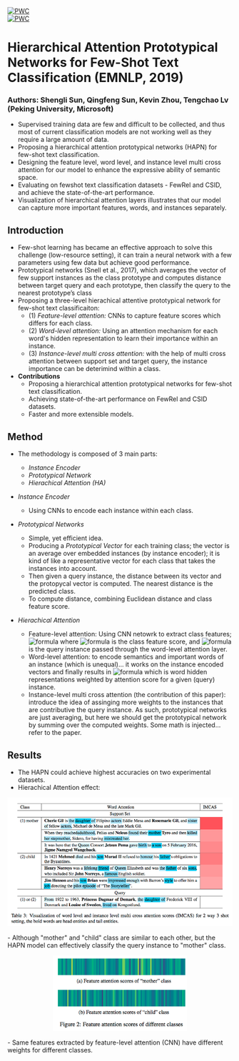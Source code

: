 [![PWC](https://img.shields.io/endpoint.svg?url=https://paperswithcode.com/badge/scibert-pretrained-contextualized-embeddings/named-entity-recognition-bc5cdr)](https://www.aclweb.org/anthology/D19-1045.pdf)  
[![PWC](https://img.shields.io/endpoint.svg?url=https://paperswithcode.com/badge/scibert-pretrained-contextualized-embeddings/named-entity-recognition-bc5cdr)](https://github.com/ChenRocks/fast_abs_rl)  

# Hierarchical Attention Prototypical Networks for Few-Shot Text Classification (EMNLP, 2019)
### Authors: Shengli Sun, Qingfeng Sun, Kevin Zhou, Tengchao Lv (Peking University, Microsoft)

- Supervised training data are few and difficult to be collected, and thus most of current classification models are not working well as they require a large amount of data.
- Proposing a hierarchical attention prototypical networks (HAPN) for few-shot text classification.
-  Designing the feature level, word level, and instance level multi cross attention for our model to enhance the expressive ability of semantic space.
- Evaluating on fewshot text classification datasets - FewRel and CSID, and achieve the state-of-the-art performance. 
- Visualization of hierarchical attention layers illustrates that our model can capture more important features, words, and instances separately.


## Introduction
- Few-shot learning has became an effective approach to solve
this challenge (low-resource setting), it can train a neural network with a
few parameters using few data but achieve good
performance.
- Prototypical networks (Snell et al., 2017), which
averages the vector of few support instances as the
class prototype and computes distance between
target query and each prototype, then classify the
query to the nearest prototype’s class
- Proposing a three-level hierachical attentive prototypical network for few-shot text classificaiton:
  - (1) *Feature-level attention:* CNNs to capture feature scores which differs for each class.
  - (2) *Word-level attention:* Using an attention mechanism for each word's hidden representation to learn their importance within an instance.
  - (3) *Instance-level multi cross attention:* with the help of multi cross attention between
support set and target query, the instance importance can be deterimind within a class. 
- __Contributions__
  - Proposing a hierarchical attention prototypical networks for few-shot text classification.
  - Achieving state-of-the-art performance on
FewRel and CSID datasets.
  - Faster and more extensible models.
  
## Method
- The methodology is composed of 3 main parts:
  - *Instance Encoder*
  - *Prototypical Network*
  - *Hierachical Attention (HA)*
- *Instance Encoder*
  - Using CNNs to encode each instance within each class.
- *Prototypical Networks*
  - Simple, yet efficient idea. 
  - Producing a *Prototypical Vector* for each training class; the vector is an average over embedded instances (by instance encoder); it is kind of like a representative vector for each class that takes the instances into account.
  - Then given a query instance, the distance between its vector and the protopycal vector is computed. The nearest distance is the predicted class.
  - To compute distance, combining Euclidean distance and class feature score.
  
- *Hierachical Attention*
  - Feature-level attention: Using CNN netowrk to extract class features;  ![formula](https://render.githubusercontent.com/render/math?math=d(c_i%20,q^\prime)=(c_i%20-q^\prime)^2-\lambda_i) where ![formula](https://render.githubusercontent.com/render/math?math=\lambda_i) is the class feature score, and ![formula](https://render.githubusercontent.com/render/math?math=q^\prime) is the query instance passed through the word-level attention layer.
  - Word-level attention: to encode semantics and important words of an instance (which is unequal)... it works on the instance encoded vectors and finally results in ![formula](https://render.githubusercontent.com/render/math?math=s^j) which is word hidden representations weighted by attention score for a given (query) instance.
   - Instance-level multi cross attention (the contribution of this paper): introduce the idea of assinging more weights to the instances that are contributive the query instance. As such, prototypical networks are just averaging, but here we should get the prototypical network by summing over the computed weights. Some math is injected... refer to the paper.
   
 
## Results
  - The HAPN could achieve highest accuracies on two experimental datasets. 
  - Hierachical Attention effect: 
  <p align="center"><img src="https://github.com/sajastu/papers-I-read/blob/master/EMNLP/pictures/HAPN-1.png" width="550"></p>
  - Although "mother" and "child" class are similar to each other, but the HAPN model can effectively classify the query instance to "mother" class.
      <p align="center"><img src="https://github.com/sajastu/papers-I-read/blob/master/EMNLP/pictures/HAPN-2.png" width="300"></p>
      - Same features extracted by feature-level attention (CNN) have different weights for different classes.
    

  
   
